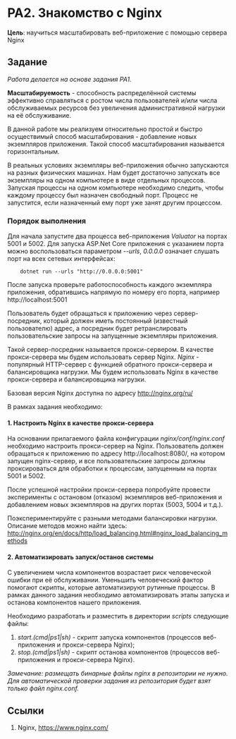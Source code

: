 # PA2. Знакомство с Nginx 

**Цель**: научиться масштабировать веб-приложение с помощью сервера Nginx

## Задание

*Работа делается на основе задания PA1.*

**Масштабируемость** - способность распределённой системы эффективно справляться с ростом числа пользователей и/или числа обслуживаемых ресурсов без увеличения административной нагрузки на её обслуживание.

В данной работе мы реализуем относительно простой и быстро осуществимый способ масштабирования - добавление новых экземпляров приложения. Такой способ масштабирования называется горизонтальным.

В реальных условиях экземпляры веб-приложения обычно запускаются на разных физических машинах. Нам будет достаточно запускать все экземпляры на одном компьютере в виде отдельных процессов.
Запуская процессы на одном компьютере необходимо следить, чтобы каждому процессу был назначен свободный порт. Процесс не запустится, если назначенный ему порт уже занят другим процессом.

### Порядок выполнения

Для начала запустите два процесса веб-приложения *Valuator* на портах 5001 и 5002.
Для запуска ASP.Net Core приложения с указанием порта можно воспользоваться параметром *--urls*, *0.0.0.0* означает слушать порт на всех сетевых интерфейсах:

``` 
	dotnet run --urls "http://0.0.0.0:5001"
```

После запуска проверьте работоспособность каждого экземпляра приложения, обратившись напрямую по номеру его порта, например  http://localhost:5001

Пользователь будет обращаться к приложению через сервер-посредник, который должен иметь постоянный (известный пользователю) адрес, а посредник будет ретранслировать пользовательские запросы на запущенные экземпляры приложения.

Такой сервер-посредник называется прокси-сервером. В качестве прокси-сервера мы будем использовать сервер Nginx. *Nginx* - популярный HTTP-сервер с функцией обратного прокси-сервера и балансировщика нагрузки.
Мы будем использовать Nginx в качестве прокси-сервера и балансировщика нагрузки.

Базовая версия Nginx доступна по адресу 
http://nginx.org/ru/

В рамках задания необходимо:

#### 1. Настроить Nginx в качестве прокси-сервера
На основании прилагаемого файла конфигурации *nginx/conf/nginx.conf* необходимо настроить прокси-сервер на Nginx.
Пользователь должен обращаться к приложению по адресу http://localhost:8080/, на котором запущен nginx-сервер, и все пользовательские запросы должны проксироваться для обработки к процессам, запущенным на портах 5001 и 5002.

После успешной настройки прокси-сервера попробуйте провести эксперименты с остановом (отказом) экземпляров веб-приложения и добавлением новых экземпляров на других портах (5003, 5004 и т.д.).

Поэкспериментируйте с разными методами балансировки нагрузки. Описание методов можно найти здесь:
http://nginx.org/en/docs/http/load_balancing.html#nginx_load_balancing_methods

#### 2. Автоматизировать запуск/останов системы

С увеличением числа компонентов возрастает риск человеческой ошибки при её обслуживании. Уменьшить человеческий фактор помогают скрипты, которые автоматизируют рутинные процессы.
В рамках данного задания необходимо автоматизировать этапы запуска и останова компонентов нашего приложения.

Необходимо разработать и разместить в директории *scripts* следующие файлы:

1. *start.(cmd|ps1|sh)* - скрипт запуска компонентов (процессов веб-приложения и прокси-сервера Nginx);
2. *stop.(cmd|ps1|sh)* - скрипт останова компонентов (процессов веб-приложения и прокси-сервера Nginx).

*Замечание: размещать бинарные файлы nginx в репозитории не нужно. Для автоматической проверки задания из репозитория будет взят только файл nginx.conf.*

## Ссылки
1. Nginx, https://www.nginx.com/
